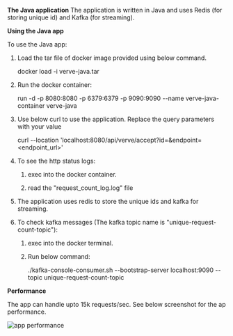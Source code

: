 **The Java application**
The application is written in Java and uses Redis (for storing unique id) and Kafka (for streaming).



**Using the Java app**

To use the Java app:
1. Load the tar file of docker image provided using below command.
    
   docker load -i verve-java.tar

2. Run the docker container:

   run -d -p 8080:8080 -p 6379:6379 -p 9090:9090 --name verve-java-container verve-java

3. Use below curl to use the application. Replace the query parameters with your value

      curl --location 'localhost:8080/api/verve/accept?id=<id>&endpoint=<endpoint_url>'

4. To see the http status logs:
   1. exec into the docker container.
      
   2. read the "request_count_log.log" file

5. The application uses redis to store the unique ids and kafka for streaming.

6. To check kafka messages (The kafka topic name is "unique-request-count-topic"):
   1. exec into the docker terminal.
   2. Run below command:

      ./kafka-console-consumer.sh --bootstrap-server localhost:9090 --topic unique-request-count-topic

**Performance**

The app can handle upto 15k requests/sec.
See below screenshot for the ap performance.

![app performance](https://ibb.co/2cGsJSf)
